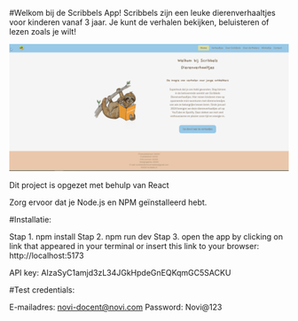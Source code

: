 #Welkom bij de Scribbels App!
Scribbels zijn een leuke dierenverhaaltjes voor kinderen vanaf 3 jaar. Je kunt de verhalen bekijken, beluisteren of lezen zoals je wilt!

![Homepagina Screenshot](./public/assets/homepagina-screenshot.png)

Dit project is opgezet met behulp van React

Zorg ervoor dat je Node.js en NPM geïnstalleerd hebt.

#Installatie:

Stap 1. npm install
Stap 2. npm run dev
Stap 3. open the app by clicking on link that appeared in your terminal or insert this link to your browser: http://localhost:5173

API key: AIzaSyC1amjd3zL34JGkHpdeGnEQKqmGC5SACKU

#Test credentials:

E-mailadres:    novi-docent@novi.com
Password:       Novi@123